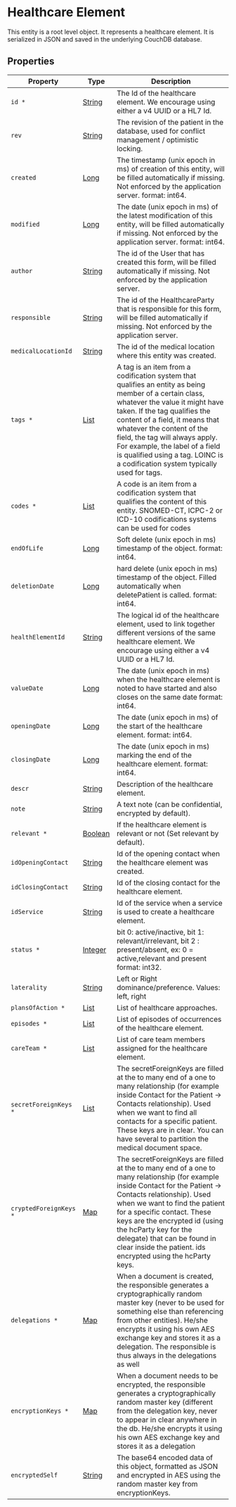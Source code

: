 # Healthcare Element

This entity is a root level object. It represents a healthcare element. It is serialized in JSON and saved in the underlying CouchDB database.

## Properties

| Property               | Type                                                                                                                                                    | Description                                                                                                                                                                                                                                                                                                                                                                                   |
| ---------------------- | ------------------------------------------------------------------------------------------------------------------------------------------------------- | --------------------------------------------------------------------------------------------------------------------------------------------------------------------------------------------------------------------------------------------------------------------------------------------------------------------------------------------------------------------------------------------- |
| `id *`                 | [String](https://github.com/taktik/icure-tech-docs/tree/5af8e13c187f73691c350b409b558ac754efaef8/icure-data-model/healthelement/String/README.md)       | The Id of the healthcare element. We encourage using either a v4 UUID or a HL7 Id.                                                                                                                                                                                                                                                                                                            |
| `rev`                  | [String](https://github.com/taktik/icure-tech-docs/tree/5af8e13c187f73691c350b409b558ac754efaef8/icure-data-model/healthelement/String/README.md)       | The revision of the patient in the database, used for conflict management / optimistic locking.                                                                                                                                                                                                                                                                                               |
| `created`              | [Long](https://github.com/taktik/icure-tech-docs/tree/5af8e13c187f73691c350b409b558ac754efaef8/icure-data-model/healthelement/Long/README.md)           | The timestamp (unix epoch in ms) of creation of this entity, will be filled automatically if missing. Not enforced by the application server. format: int64.                                                                                                                                                                                                                                  |
| `modified`             | [Long](https://github.com/taktik/icure-tech-docs/tree/5af8e13c187f73691c350b409b558ac754efaef8/icure-data-model/healthelement/Long/README.md)           | The date (unix epoch in ms) of the latest modification of this entity, will be filled automatically if missing. Not enforced by the application server. format: int64.                                                                                                                                                                                                                        |
| `author`               | [String](https://github.com/taktik/icure-tech-docs/tree/5af8e13c187f73691c350b409b558ac754efaef8/icure-data-model/healthelement/String/README.md)       | The id of the User that has created this form, will be filled automatically if missing. Not enforced by the application server.                                                                                                                                                                                                                                                               |
| `responsible`          | [String](https://github.com/taktik/icure-tech-docs/tree/5af8e13c187f73691c350b409b558ac754efaef8/icure-data-model/healthelement/String/README.md)       | The id of the HealthcareParty that is responsible for this form, will be filled automatically if missing. Not enforced by the application server.                                                                                                                                                                                                                                             |
| `medicalLocationId`    | [String](https://github.com/taktik/icure-tech-docs/tree/5af8e13c187f73691c350b409b558ac754efaef8/icure-data-model/healthelement/String/README.md)       | The id of the medical location where this entity was created.                                                                                                                                                                                                                                                                                                                                 |
| `tags *`               | [List](https://github.com/taktik/icure-tech-docs/tree/5af8e13c187f73691c350b409b558ac754efaef8/icure-data-model/healthelement/CodeStub/README.md)       | A tag is an item from a codification system that qualifies an entity as being member of a certain class, whatever the value it might have taken. If the tag qualifies the content of a field, it means that whatever the content of the field, the tag will always apply. For example, the label of a field is qualified using a tag. LOINC is a codification system typically used for tags. |
| `codes *`              | [List](https://github.com/taktik/icure-tech-docs/tree/5af8e13c187f73691c350b409b558ac754efaef8/icure-data-model/healthelement/CodeStub/README.md)       | A code is an item from a codification system that qualifies the content of this entity. SNOMED-CT, ICPC-2 or ICD-10 codifications systems can be used for codes                                                                                                                                                                                                                               |
| `endOfLife`            | [Long](https://github.com/taktik/icure-tech-docs/tree/5af8e13c187f73691c350b409b558ac754efaef8/icure-data-model/healthelement/Long/README.md)           | Soft delete (unix epoch in ms) timestamp of the object. format: int64.                                                                                                                                                                                                                                                                                                                        |
| `deletionDate`         | [Long](https://github.com/taktik/icure-tech-docs/tree/5af8e13c187f73691c350b409b558ac754efaef8/icure-data-model/healthelement/Long/README.md)           | hard delete (unix epoch in ms) timestamp of the object. Filled automatically when deletePatient is called. format: int64.                                                                                                                                                                                                                                                                     |
| `healthElementId`      | [String](https://github.com/taktik/icure-tech-docs/tree/5af8e13c187f73691c350b409b558ac754efaef8/icure-data-model/healthelement/String/README.md)       | The logical id of the healthcare element, used to link together different versions of the same healthcare element. We encourage using either a v4 UUID or a HL7 Id.                                                                                                                                                                                                                           |
| `valueDate`            | [Long](https://github.com/taktik/icure-tech-docs/tree/5af8e13c187f73691c350b409b558ac754efaef8/icure-data-model/healthelement/Long/README.md)           | The date (unix epoch in ms) when the healthcare element is noted to have started and also closes on the same date format: int64.                                                                                                                                                                                                                                                              |
| `openingDate`          | [Long](https://github.com/taktik/icure-tech-docs/tree/5af8e13c187f73691c350b409b558ac754efaef8/icure-data-model/healthelement/Long/README.md)           | The date (unix epoch in ms) of the start of the healthcare element. format: int64.                                                                                                                                                                                                                                                                                                            |
| `closingDate`          | [Long](https://github.com/taktik/icure-tech-docs/tree/5af8e13c187f73691c350b409b558ac754efaef8/icure-data-model/healthelement/Long/README.md)           | The date (unix epoch in ms) marking the end of the healthcare element. format: int64.                                                                                                                                                                                                                                                                                                         |
| `descr`                | [String](https://github.com/taktik/icure-tech-docs/tree/5af8e13c187f73691c350b409b558ac754efaef8/icure-data-model/healthelement/String/README.md)       | Description of the healthcare element.                                                                                                                                                                                                                                                                                                                                                        |
| `note`                 | [String](https://github.com/taktik/icure-tech-docs/tree/5af8e13c187f73691c350b409b558ac754efaef8/icure-data-model/healthelement/String/README.md)       | A text note (can be confidential, encrypted by default).                                                                                                                                                                                                                                                                                                                                      |
| `relevant *`           | [Boolean](https://github.com/taktik/icure-tech-docs/tree/5af8e13c187f73691c350b409b558ac754efaef8/icure-data-model/healthelement/Boolean/README.md)     | If the healthcare element is relevant or not (Set relevant by default).                                                                                                                                                                                                                                                                                                                       |
| `idOpeningContact`     | [String](https://github.com/taktik/icure-tech-docs/tree/5af8e13c187f73691c350b409b558ac754efaef8/icure-data-model/healthelement/String/README.md)       | Id of the opening contact when the healthcare element was created.                                                                                                                                                                                                                                                                                                                            |
| `idClosingContact`     | [String](https://github.com/taktik/icure-tech-docs/tree/5af8e13c187f73691c350b409b558ac754efaef8/icure-data-model/healthelement/String/README.md)       | Id of the closing contact for the healthcare element.                                                                                                                                                                                                                                                                                                                                         |
| `idService`            | [String](https://github.com/taktik/icure-tech-docs/tree/5af8e13c187f73691c350b409b558ac754efaef8/icure-data-model/healthelement/String/README.md)       | Id of the service when a service is used to create a healthcare element.                                                                                                                                                                                                                                                                                                                      |
| `status *`             | [Integer](https://github.com/taktik/icure-tech-docs/tree/5af8e13c187f73691c350b409b558ac754efaef8/icure-data-model/healthelement/Integer/README.md)     | bit 0: active/inactive, bit 1: relevant/irrelevant, bit 2 : present/absent, ex: 0 = active,relevant and present format: int32.                                                                                                                                                                                                                                                                |
| `laterality`           | [String](https://github.com/taktik/icure-tech-docs/tree/5af8e13c187f73691c350b409b558ac754efaef8/icure-data-model/healthelement/String/README.md)       | Left or Right dominance/preference. Values: left, right                                                                                                                                                                                                                                                                                                                                       |
| `plansOfAction *`      | [List](https://github.com/taktik/icure-tech-docs/tree/5af8e13c187f73691c350b409b558ac754efaef8/icure-data-model/healthelement/PlanOfAction/README.md)   | List of healthcare approaches.                                                                                                                                                                                                                                                                                                                                                                |
| `episodes *`           | [List](https://github.com/taktik/icure-tech-docs/tree/5af8e13c187f73691c350b409b558ac754efaef8/icure-data-model/healthelement/Episode/README.md)        | List of episodes of occurrences of the healthcare element.                                                                                                                                                                                                                                                                                                                                    |
| `careTeam *`           | [List](https://github.com/taktik/icure-tech-docs/tree/5af8e13c187f73691c350b409b558ac754efaef8/icure-data-model/healthelement/CareTeamMember/README.md) | List of care team members assigned for the healthcare element.                                                                                                                                                                                                                                                                                                                                |
| `secretForeignKeys *`  | [List](https://github.com/taktik/icure-tech-docs/tree/5af8e13c187f73691c350b409b558ac754efaef8/icure-data-model/healthelement/String/README.md)         | The secretForeignKeys are filled at the to many end of a one to many relationship (for example inside Contact for the Patient -> Contacts relationship). Used when we want to find all contacts for a specific patient. These keys are in clear. You can have several to partition the medical document space.                                                                                |
| `cryptedForeignKeys *` | [Map](https://github.com/taktik/icure-tech-docs/tree/5af8e13c187f73691c350b409b558ac754efaef8/icure-data-model/healthelement/List/README.md)            | The secretForeignKeys are filled at the to many end of a one to many relationship (for example inside Contact for the Patient -> Contacts relationship). Used when we want to find the patient for a specific contact. These keys are the encrypted id (using the hcParty key for the delegate) that can be found in clear inside the patient. ids encrypted using the hcParty keys.          |
| `delegations *`        | [Map](https://github.com/taktik/icure-tech-docs/tree/5af8e13c187f73691c350b409b558ac754efaef8/icure-data-model/healthelement/List/README.md)            | When a document is created, the responsible generates a cryptographically random master key (never to be used for something else than referencing from other entities). He/she encrypts it using his own AES exchange key and stores it as a delegation. The responsible is thus always in the delegations as well                                                                            |
| `encryptionKeys *`     | [Map](https://github.com/taktik/icure-tech-docs/tree/5af8e13c187f73691c350b409b558ac754efaef8/icure-data-model/healthelement/List/README.md)            | When a document needs to be encrypted, the responsible generates a cryptographically random master key (different from the delegation key, never to appear in clear anywhere in the db. He/she encrypts it using his own AES exchange key and stores it as a delegation                                                                                                                       |
| `encryptedSelf`        | [String](https://github.com/taktik/icure-tech-docs/tree/5af8e13c187f73691c350b409b558ac754efaef8/icure-data-model/healthelement/String/README.md)       | The base64 encoded data of this object, formatted as JSON and encrypted in AES using the random master key from encryptionKeys.                                                                                                                                                                                                                                                               |
